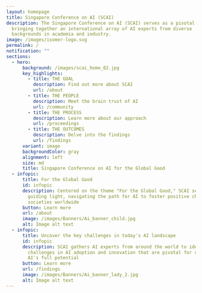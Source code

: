 ```yaml
---
layout: homepage
title: Singapore Conference on AI (SCAI)
description: The Singapore Conference on AI (SCAI) serves as a pivotal nexus,
  bringing together an international array of AI experts from diverse
  backgrounds in academia and industry.
image: /images/isomer-logo.svg
permalink: /
notification: ""
sections:
  - hero:
      background: /images/scai_home_02.jpg
      key_highlights:
        - title: THE GOAL
          description: Find out more about SCAI
          url: /about
        - title: THE PEOPLE
          description: Meet the brain trust of AI
          url: /community
        - title: THE PROCESS
          description: Learn more about our approach
          url: /proceedings
        - title: THE OUTCOMES
          description: Delve into the findings
          url: /findings
      variant: image
      backgroundColor: gray
      alignment: left
      size: md
      title: Singapore Conference on AI for the Global Good
  - infopic:
      title: For the Global Good
      id: infopic
      description: Centered on the theme "For the Global Good," SCAI serves as a
        guiding light, navigating the path for AI to foster positive change in
        societies worldwide
      button: Learn more
      url: /about
      image: /images/Banners/Ai_banner_child.jpg
      alt: Image alt text
  - infopic:
      title: Uncover the key challenges in today's AI landscape
      id: infopic
      description: SCAI gathers AI experts from around the world to identify critical
        challenges in AI adoption and innovation that are pivotal for unlocking
        AI's full potential
      button: Learn more
      url: /findings
      image: /images/Banners/Ai_banner_lady_2.jpg
      alt: Image alt text
---
```

